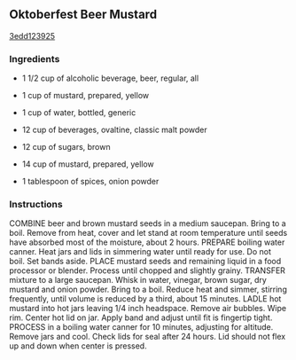 ## Oktoberfest Beer Mustard

[3edd123925](http://www.food.com/recipe/oktoberfest-beer-mustard-224615)

### Ingredients

 - 1 1/2 cup of alcoholic beverage, beer, regular, all

 - 1 cup of mustard, prepared, yellow

 - 1 cup of water, bottled, generic

 - 12 cup of beverages, ovaltine, classic malt powder

 - 12 cup of sugars, brown

 - 14 cup of mustard, prepared, yellow

 - 1 tablespoon of spices, onion powder

### Instructions

COMBINE beer and brown mustard seeds in a medium saucepan. Bring to a boil. Remove from heat, cover and let stand at room temperature until seeds have absorbed most of the moisture, about 2 hours. PREPARE boiling water canner. Heat jars and lids in simmering water until ready for use. Do not boil. Set bands aside. PLACE mustard seeds and remaining liquid in a food processor or blender. Process until chopped and slightly grainy. TRANSFER mixture to a large saucepan. Whisk in water, vinegar, brown sugar, dry mustard and onion powder. Bring to a boil. Reduce heat and simmer, stirring frequently, until volume is reduced by a third, about 15 minutes. LADLE hot mustard into hot jars leaving 1/4 inch headspace. Remove air bubbles. Wipe rim. Center hot lid on jar. Apply band and adjust until fit is fingertip tight. PROCESS in a boiling water canner for 10 minutes, adjusting for altitude. Remove jars and cool. Check lids for seal after 24 hours. Lid should not flex up and down when center is pressed.